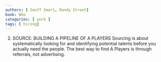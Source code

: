 ```yaml
---
authors: [ Geoff Smart, Randy Street]
book: Who
categories: [ work ]
tags: [ hiring]
---
```

2. SOURCE: BUILDING A PIPELINE OF A PLAYERS
Sourcing is about systematically looking for and identifying potential talents before you actually need the people.
The best way to find A Players is through referrals, not advertising. 